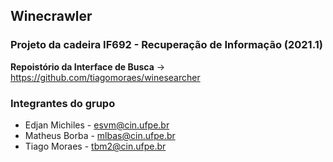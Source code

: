 ## Winecrawler
### Projeto da cadeira IF692 - Recuperação de Informação (2021.1)

**Repoistório da Interface de Busca** -> https://github.com/tiagomoraes/winesearcher

### Integrantes do grupo

* Edjan Michiles - esvm@cin.ufpe.br
* Matheus Borba  - mlbas@cin.ufpe.br
* Tiago Moraes   - tbm2@cin.ufpe.br
